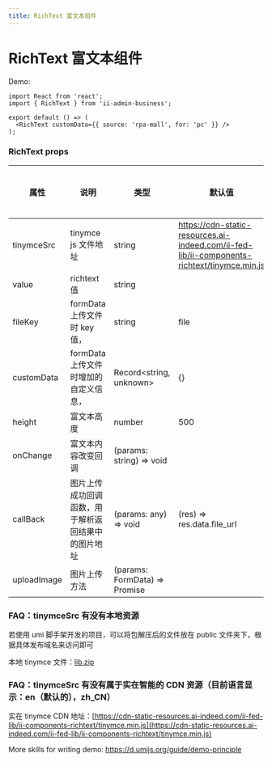 ```yaml
---
title: RichText 富文本组件
---
```


# RichText 富文本组件

Demo:

```tsx
import React from 'react';
import { RichText } from 'ii-admin-business';

export default () => (
  <RichText customData={{ source: 'rpa-mall', for: 'pc' }} />
);
```

### RichText props

| 属性        | 说明                                               | 类型                          | 默认值                                                                                      | 是否必传 | 版本 |
| ----------- | -------------------------------------------------- | ----------------------------- | ------------------------------------------------------------------------------------------- | -------- | ---- |
| tinymceSrc  | tinymce js 文件地址                                | string                        | https://cdn-static-resources.ai-indeed.com/ii-fed-lib/ii-components-richtext/tinymce.min.js | 否       |      |
| value       | richtext 值                                        | string                        |                                                                                             | 否       |      |
| fileKey     | formData 上传文件时 key 值，                       | string                        | file                                                                                        | 否       |      |
| customData  | formData 上传文件时增加的自定义信息，              | Record<string, unknown>       | {}                                                                                          | 否       |      |
| height      | 富文本高度                                         | number                        | 500                                                                                         | 否       |      |
| onChange    | 富文本内容改变回调                                 | (params: string) => void      |                                                                                             | 否       |      |
| callBack    | 图片上传成功回调函数，用于解析返回结果中的图片地址 | (params: any) => void         | (res) => res.data.file_url                                                                  | 否       |      |
| uploadImage | 图片上传方法                                       | (params: FormData) => Promise |                                                                                             | 否       |      |

### FAQ：tinymceSrc 有没有本地资源

若使用 umi 脚手架开发的项目，可以将包解压后的文件放在 public 文件夹下，根据具体发布域名来访问即可

本地 tinymce 文件：[lib.zip](https://lagrangelabs.github.io/ii-admin-business/lib.zip)

### FAQ：tinymceSrc 有没有属于实在智能的 CDN 资源（目前语言显示：en（默认的），zh_CN）

实在 tinymce CDN 地址：[https://cdn-static-resources.ai-indeed.com/ii-fed-lib/ii-components-richtext/tinymce.min.js](https://cdn-static-resources.ai-indeed.com/ii-fed-lib/ii-components-richtext/tinymce.min.js)

More skills for writing demo: https://d.umijs.org/guide/demo-principle
